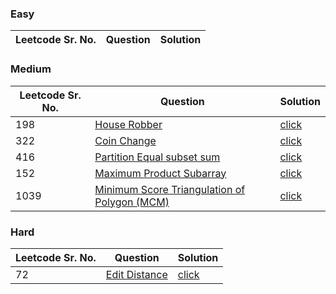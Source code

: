 ### Easy 
Leetcode Sr. No. | Question | Solution
-------------|------------- | -------------

### Medium
Leetcode Sr. No. | Question | Solution
-------------|------------- | -------------
198 | [House Robber](https://leetcode.com/problems/house-robber/) | [click](./Solutions/HouseRobber.java)
322 | [Coin Change](https://leetcode.com/problems/coin-change/) | [click](./Solutions/CoinChange.java) 
416 | [Partition Equal subset sum](https://leetcode.com/problems/partition-equal-subset-sum/)| [click](./Solutions/CanPartition.java)
152 | [Maximum Product Subarray](https://leetcode.com/problems/maximum-product-subarray/) | [click](./Solutions/MaximumProductSubarray.java)
1039 | [Minimum Score Triangulation of Polygon (MCM)](https://leetcode.com/problems/minimum-score-triangulation-of-polygon/) | [click](./Solutions/MinimumScoreTriangulationOfPolygon.java)

### Hard
Leetcode Sr. No. | Question | Solution
-------------|------------- | -------------
72 | [Edit Distance](https://leetcode.com/problems/edit-distance/) | [click](./Solutions/EditDistance.java)